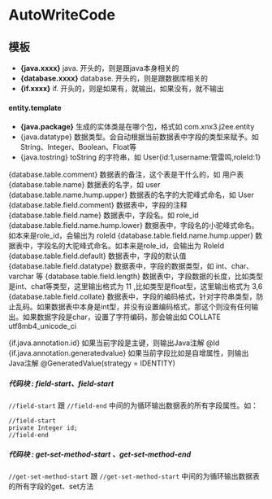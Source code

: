 # AutoWriteCode

## 模板
* **{java.xxxx}** java. 开头的，则是跟java本身相关的
* **{database.xxxx}** database. 开头的，则是跟数据库相关的
* **{if.xxxx}** if. 开头的，则是如果有，就输出，如果没有，就不输出  

#### entity.template  
* **{java.package}** 生成的实体类是在哪个包，格式如 com.xnx3.j2ee.entity  
* {java.datatype} 数据类型。会自动根据当前数据表中字段的类型来赋予。如 String、Integer、Boolean、Float等
* {java.tostring} toString 的字符串，如 User{id:1,username:管雷鸣,roleId:1}

{database.table.comment} 数据表的备注，这个表是干什么的，如 用户表  
{database.table.name} 数据表的名字，如 user  
{database.table.name.hump.upper} 数据表的名字的大驼峰式命名，如 User  
{database.table.field.comment} 数据表中，字段的注释
{database.table.field.name} 数据表中，字段名。如 role_id
{database.table.field.name.hump.lower} 数据表中，字段名的小驼峰式命名。如本来是role_id，会输出为 roleId
{database.table.field.name.hump.upper} 数据表中，字段名的大驼峰式命名。如本来是role_id，会输出为 RoleId
{database.table.field.default} 数据表中，字段的默认值
{database.table.field.datatype} 数据表中，字段的数据类型，如 int、char、varchar 等
{database.table.field.length} 数据表中，字段数据的长度，比如类型是int、chat等类型，这里输出格式为 11 ,比如类型是float型，这里输出格式为 3,6
{database.table.field.collate} 数据表中，字段的编码格式，针对字符串类型，防止乱码。如果数据表中本身是int型，并没有设置编码格式，那这个则没有任何输出。如果数据字段是char，设置了字符编码，那会输出如 COLLATE utf8mb4_unicode_ci

{if.java.annotation.id} 如果当前字段是主键，则输出Java注解 @Id
{if.java.annotation.generatedvalue} 如果当前字段比如是自增属性，则输出Java注解 @GeneratedValue(strategy = IDENTITY)

##### 代码块 : field-start、field-start

````//field-start```` 跟 ````//field-end```` 中间的为循环输出数据表的所有字段属性。如： 

````
//field-start
private Integer id; 
//field-end
````

##### 代码块 : get-set-method-start 、get-set-method-end

````//get-set-method-start```` 跟 ````//get-set-method-start```` 中间的为循环输出数据表的所有字段的get、set方法